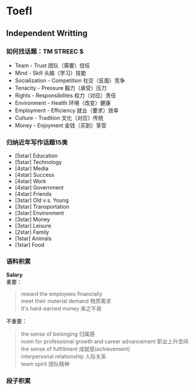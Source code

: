 # Toefl

## Independent Writting

### **如何找话题：TM STREEC $**

- Team - Trust  团队（需要）信任
- Mind - Skill  头脑（学习）技能
- Socialization - Competition  社交（反面）竞争
- Tenacity - Pressure  毅力（承受）压力
- Rights - Responsibilites  权力（对应）责任
- Environment - Health  环境（改变）健康
- Employment - Efficiency  就业（要求）效率
- Culture - Tradition  文化（对应）传统
- Money - Enjoyment  金钱（买到）享受

### **归纳近年写作话题15类**

- [5star] Education
- [5star] Technology
- [4star] Media
- [4star] Success
- [4star] Work
- [4star] Government
- [4star] Friends
- [3star] Old v.s. Young
- [3star] Transportation
- [3star] Environment
- [3star] Money
- [3star] Leisure
- [2star] Family
- [1star] Animals
- [1star] Food

### **语料积累** 

**Salary**    
重要：    
> reward the employees financially  
> meet their material demand 物质需求  
> It's hard-earned money 来之不易  

不重要：  
> the sense of belonging 归属感   
> room for professional growth and career advancement 职业上升空间  
> the sense of fulfillment 成就感(achievement)  
> interpersonal relationship 人际关系  
> team spirit 团队精神  


### **段子积累**




